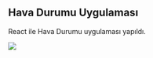 <h2>Hava Durumu Uygulaması</h2>

<p>React ile Hava Durumu uygulaması yapıldı.</p>

<img src="./ekranresmi.png">